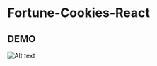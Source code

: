 # Fortune-Cookies-React

## DEMO

![Alt text](https://user-images.githubusercontent.com/54331576/211161855-7670580e-a592-4cc0-8886-0762e6045fbd.png)
